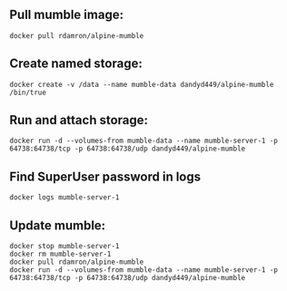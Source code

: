 ## Pull mumble image:
```
docker pull rdamron/alpine-mumble
```

## Create named storage:
```
docker create -v /data --name mumble-data dandyd449/alpine-mumble /bin/true
```

## Run and attach storage:
```
docker run -d --volumes-from mumble-data --name mumble-server-1 -p 64738:64738/tcp -p 64738:64738/udp dandyd449/alpine-mumble
```

## Find SuperUser password in logs
```
docker logs mumble-server-1
```

## Update mumble:
```
docker stop mumble-server-1
docker rm mumble-server-1
docker pull rdamron/alpine-mumble
docker run -d --volumes-from mumble-data --name mumble-server-1 -p 64738:64738/tcp -p 64738:64738/udp dandyd449/alpine-mumble
```
